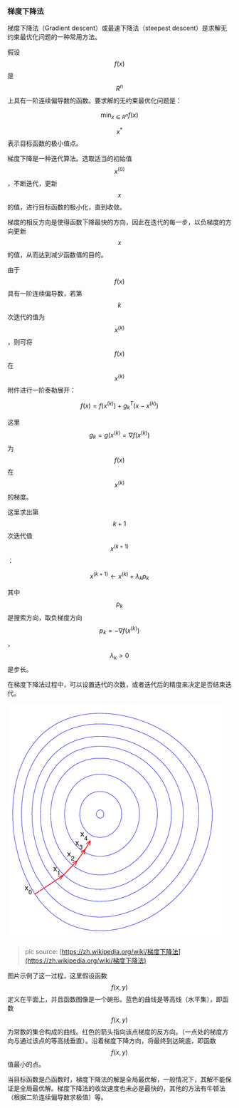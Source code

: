 ### 梯度下降法

梯度下降法（Gradient descent）或最速下降法（steepest descent）是求解无约束最优化问题的一种常用方法。

假设$$f(x)$$是$$R^n$$上具有一阶连续偏导数的函数。要求解的无约束最优化问题是：


$$
    \displaystyle\min_{x\in R^n}     f(x)
$$


$$x^*$$表示目标函数的极小值点。

梯度下降是一种迭代算法。选取适当的初始值$$x^{(0)}$$，不断迭代，更新$$x$$的值，进行目标函数的极小化，直到收敛。

梯度的相反方向是使得函数下降最快的方向，因此在迭代的每一步，以负梯度的方向更新$$x$$的值，从而达到减少函数值的目的。

由于$$f(x)$$具有一阶连续偏导数，若第$$k$$次迭代的值为$$x^{(k)}$$，则可将$$f(x)$$在$$x^{(k)}$$附件进行一阶泰勒展开：


$$
f(x)=f(x^{(k)})+g^T_k(x-x^{(k)})
$$


这里$$g_k=g(x^{(k)}=\nabla f(x^{(k)})$$为$$f(x)$$在$$x^{(k)}$$的梯度。

这里求出第$$k+1$$次迭代值$$x^{(k+1)}$$：


$$
x^{(k+1)}\gets x^{(k)}+\lambda_k p_k
$$


其中$$p_k$$是搜索方向，取负梯度方向$$p_k=-\nabla f(x^{(k)})$$，$$\lambda_k>0$$是步长。

在梯度下降法过程中，可以设置迭代的次数，或者迭代后的精度来决定是否结束迭代。

![](/assets/Gradient_descent.png)

> pic source: [https://zh.wikipedia.org/wiki/梯度下降法](https://zh.wikipedia.org/wiki/梯度下降法)

图片示例了这一过程，这里假设函数$$f(x,y)$$定义在平面上，并且函数图像是一个碗形。蓝色的曲线是等高线（水平集），即函数$$f(x,y)$$为常数的集合构成的曲线。红色的箭头指向该点梯度的反方向。（一点处的梯度方向与通过该点的等高线垂直）。沿着梯度下降方向，将最终到达碗底，即函数$$f(x,y)$$值最小的点。

当目标函数是凸函数时，梯度下降法的解是全局最优解，一般情况下，其解不能保证是全局最优解。梯度下降法的收敛速度也未必是最快的，其他的方法有牛顿法（根据二阶连续偏导数求极值）等。



